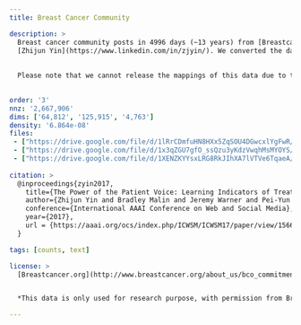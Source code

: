 ```yaml
---
title: Breast Cancer Community

description: >
  Breast cancer community posts in 4996 days (~13 years) from [Breastcancer](http://www.breastcancer.org/) are collected by
  [Zhijun Yin](https://www.linkedin.com/in/zjyin/). We converted the data to a tensor with the modes *author-topic-time*, where *time* is shown in days. Non-zeros are the number of posts of an author in a particular topic within 60 seconds.
  
  
  Please note that we cannot release the mappings of this data due to the patient information protection. This data is provided as a peformance benchmark only.
  

order: '3'
nnz: '2,667,906'
dims: ['64,812', '125,915', '4,763']
density: '6.864e-08'
files:
 - ["https://drive.google.com/file/d/1lRrCDmfuHN8HXx5ZqSOU4DGwcxlYgFwR/view?usp=sharing", Tensor]
 - ["https://drive.google.com/file/d/1x3qZGU7gfO_ssQzu3yKdzVwqhMsMYOYS/view?usp=sharing", Topic]
 - ["https://drive.google.com/file/d/1XENZKYYsxLRG8RkJIhXA7lVTVe6TqaeA/view?usp=sharing", Time (days)]
  
citation: >
  @inproceedings{zyin2017,
    title={The Power of the Patient Voice: Learning Indicators of Treatment Adherence From An Online Breast Cancer Forum},
    author={Zhijun Yin and Bradley Malin and Jeremy Warner and Pei-Yun Hsueh and Ching-Hua Chen},
    conference={International AAAI Conference on Web and Social Media},
    year={2017},
    url = {https://aaai.org/ocs/index.php/ICWSM/ICWSM17/paper/view/15663}
  }

tags: [counts, text]

license: >
  [Breastcancer.org](http://www.breastcancer.org/about_us/bco_commitment/legal_terms)


  *This data is only used for research purpose, with permission from Breastcancer.org. You can only download this data for your personal use and non-commercial purpose. Refer to [Breastcancer.org](http://www.breastcancer.org/about_us/bco_commitment/legal_terms) for detailed policy.*

---
```


